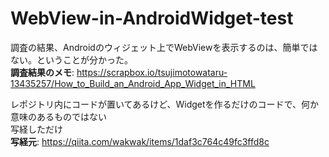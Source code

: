 # WebView-in-AndroidWidget-test
調査の結果、Androidのウィジェット上でWebViewを表示するのは、簡単ではない。ということが分かった。  
**調査結果のメモ**: https://scrapbox.io/tsujimotowataru-13435257/How_to_Build_an_Android_App_Widget_in_HTML  
  
レポジトリ内にコードが置いてあるけど、Widgetを作るだけのコードで、何か意味のあるものではない  
写経しただけ  
**写経元**: https://qiita.com/wakwak/items/1daf3c764c49fc3ffd8c  
